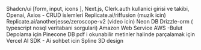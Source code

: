Shadcn/ui [form, input, icons ], 
Next.js, 
Clerk.auth kullanici girisi ve takibi,
Openai, 
Axios - CRUD islemleri
Replicate.ai/riffusion (muzik icin) 
Replicate.ai/anotherjesse/zeroscope-v2 (video icin)
Neon DB
Drizzle-orm ( typescript nosql veritabani sorgulari)
Amazon Web Service AWS -Bulut Depolama için 
Pinecone DB pdf i okunabilir metinler halinde parçalamak için 
Vercel AI SDK - Ai sohbet icin
Spline 3D design